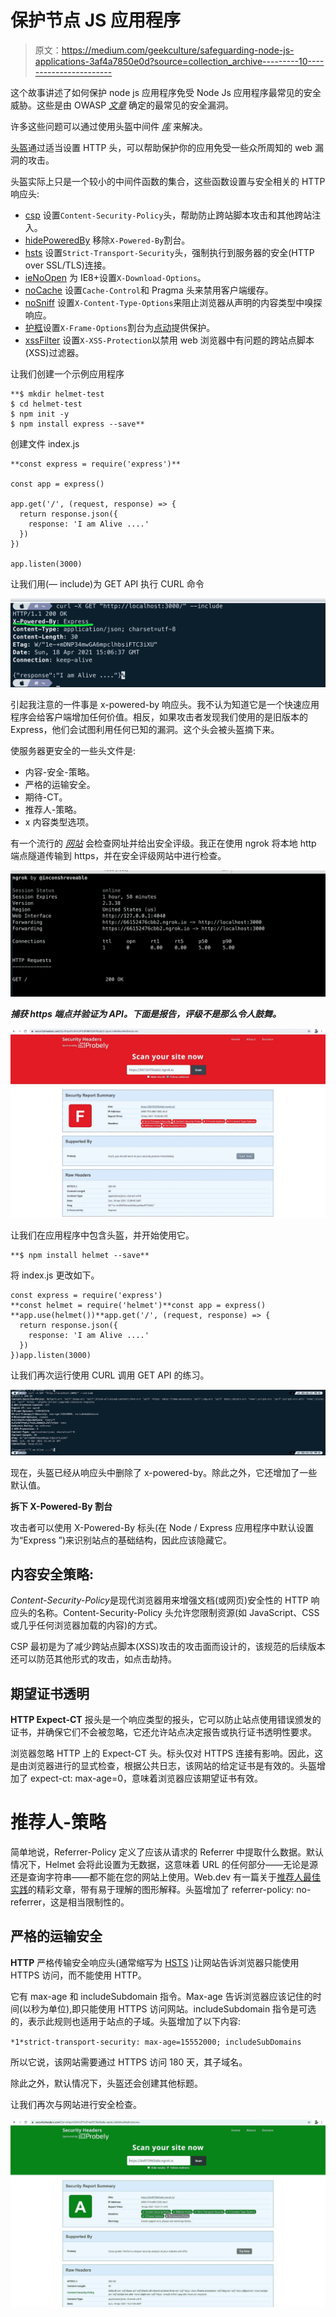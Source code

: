 # 保护节点 JS 应用程序

> 原文：<https://medium.com/geekculture/safeguarding-node-js-applications-3af4a7850e0d?source=collection_archive---------10----------------------->

这个故事讲述了如何保护 node js 应用程序免受 Node Js 应用程序最常见的安全威胁。这些是由 OWASP [*文章*](https://speakerdeck.com/ckarande/top-overlooked-security-threats-to-node-dot-js-web-applications) 确定的最常见的安全漏洞。

许多这些问题可以通过使用头盔中间件 [*库*](https://www.npmjs.com/package/helmet) 来解决。

[头盔](https://www.npmjs.com/package/helmet)通过适当设置 HTTP 头，可以帮助保护你的应用免受一些众所周知的 web 漏洞的攻击。

头盔实际上只是一个较小的中间件函数的集合，这些函数设置与安全相关的 HTTP 响应头:

*   [csp](https://github.com/helmetjs/csp) 设置`Content-Security-Policy`头，帮助防止跨站脚本攻击和其他跨站注入。
*   [hidePoweredBy](https://github.com/helmetjs/hide-powered-by) 移除`X-Powered-By`割台。
*   [hsts](https://github.com/helmetjs/hsts) 设置`Strict-Transport-Security`头，强制执行到服务器的安全(HTTP over SSL/TLS)连接。
*   [ieNoOpen](https://github.com/helmetjs/ienoopen) 为 IE8+设置`X-Download-Options`。
*   [noCache](https://github.com/helmetjs/nocache) 设置`Cache-Control`和 Pragma 头来禁用客户端缓存。
*   [noSniff](https://github.com/helmetjs/dont-sniff-mimetype) 设置`X-Content-Type-Options`来阻止浏览器从声明的内容类型中嗅探响应。
*   [护框](https://github.com/helmetjs/frameguard)设置`X-Frame-Options`割台为[点动](https://www.owasp.org/index.php/Clickjacking)提供保护。
*   [xssFilter](https://github.com/helmetjs/x-xss-protection) 设置`X-XSS-Protection`以禁用 web 浏览器中有问题的跨站点脚本(XSS)过滤器。

让我们创建一个示例应用程序

```
**$ mkdir helmet-test
$ cd helmet-test
$ npm init -y
$ npm install express --save**
```

创建文件 index.js

```
**const express = require('express')**

const app = express()

app.get('/', (request, response) => {
  return response.json({
    response: 'I am Alive ....'
  })
})

app.listen(3000)
```

让我们用(— include)为 GET API 执行 CURL 命令

![](img/15650616fee68624e8e48626f5e8dee3.png)

引起我注意的一件事是 x-powered-by 响应头。我不认为知道它是一个快速应用程序会给客户端增加任何价值。相反，如果攻击者发现我们使用的是旧版本的 Express，他们会试图利用任何已知的漏洞。这个头会被头盔摘下来。

使服务器更安全的一些头文件是:

*   内容-安全-策略。
*   严格的运输安全。
*   期待-CT。
*   推荐人-策略。
*   x 内容类型选项。

有一个流行的 [*网站*](https://securityheaders.com/) 会检查网址并给出安全评级。我正在使用 ngrok 将本地 http 端点隧道传输到 https，并在安全评级网站中进行检查。

![](img/fbd6e37b87ee9036c7f6eab3cd5df852.png)

***捕获 https 端点并验证为 API。下面是报告，评级不是那么令人鼓舞。***

![](img/53ced1635b6af8ff0350c94cd928dfe2.png)

让我们在应用程序中包含头盔，并开始使用它。

```
**$ npm install helmet --save**
```

将 index.js 更改如下。

```
const express = require('express')
**const helmet = require('helmet')**const app = express()
**app.use(helmet())**app.get('/', (request, response) => {
  return response.json({
    response: 'I am Alive ....'
  })
})app.listen(3000)
```

让我们再次运行使用 CURL 调用 GET API 的练习。

![](img/6791cbcc42fa50130a79480fec40749c.png)

现在，头盔已经从响应头中删除了 x-powered-by。除此之外，它还增加了一些默认值。

**拆下 X-Powered-By 割台**

攻击者可以使用 X-Powered-By 标头(在 Node / Express 应用程序中默认设置为“Express ”)来识别站点的基础结构，因此应该隐藏它。

## 内容安全策略:

*Content-Security-Policy*是现代浏览器用来增强文档(或网页)安全性的 HTTP 响应头的名称。Content-Security-Policy 头允许您限制资源(如 JavaScript、CSS 或几乎任何浏览器加载的内容)的方式。

CSP 最初是为了减少跨站点脚本(XSS)攻击的攻击面而设计的，该规范的后续版本还可以防范其他形式的攻击，如点击劫持。

## 期望证书透明

**HTTP Expect-CT** 报头是一个响应类型的报头，它可以防止站点使用错误颁发的证书，并确保它们不会被忽略，它还允许站点决定报告或执行证书透明性要求。

浏览器忽略 HTTP 上的 Expect-CT 头。标头仅对 HTTPS 连接有影响。因此，这是由浏览器进行的显式检查，根据公共日志，该网站的给定证书是有效的。头盔增加了 expect-ct: max-age=0，意味着浏览器应该期望证书有效。

# 推荐人-策略

简单地说，Referrer-Policy 定义了应该从请求的 Referrer 中提取什么数据。默认情况下，Helmet 会将此设置为无数据，这意味着 URL 的任何部分——无论是源还是查询字符串——都不能在您的网站上使用。Web.dev 有一篇关于[推荐人最佳实践](https://web.dev/referrer-best-practices)的精彩文章，带有易于理解的图形解释。头盔增加了 referrer-policy: no-referrer，这是相当限制性的。

## 严格的运输安全

**HTTP** 严格传输安全响应头(通常缩写为 [HSTS](https://developer.mozilla.org/en-US/docs/Glossary/HSTS) )让网站告诉浏览器只能使用 HTTPS 访问，而不能使用 HTTP。

它有 max-age 和 includeSubdomain 指令。Max-age 告诉浏览器应该记住的时间(以秒为单位),即只能使用 HTTPS 访问网站。includeSubdomain 指令是可选的，表示此规则也适用于站点的子域。头盔增加了以下内容:

`*1*strict-transport-security: max-age=15552000; includeSubDomains`

所以它说，该网站需要通过 HTTPS 访问 180 天，其子域名。

除此之外，默认情况下，头盔还会创建其他标题。

让我们再次与网站进行安全检查。

![](img/36cecbc56a201ac3194a4f95fe683ea8.png)